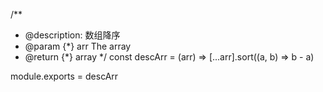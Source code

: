 
/**
 * @description: 数组降序
 * @param {*} arr The array
 * @return {*} array
 */
 const descArr = (arr) => [...arr].sort((a, b) => b - a)

module.exports = descArr